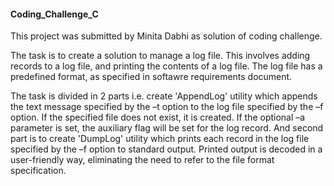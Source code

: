 #### Coding_Challenge_C
This project was submitted by Minita Dabhi as solution of coding challenge.

The task is to create a solution to manage a log file. This involves adding records to a log file, and printing the contents of a log file. The log file has a predefined format, as specified in softawre requirements document. 

The task is divided in 2 parts i.e. create 'AppendLog' utility which appends the text message specified by the –t option to the log file specified by the –f option. If the specified file does not exist, it is created. If the optional –a parameter is set, the auxiliary flag will be set for the log record. And second part is to create 'DumpLog' utility which prints each record in the log file specified by the –f option to standard output. Printed output is decoded in a user-friendly way, eliminating the need to refer to the file format specification. 
